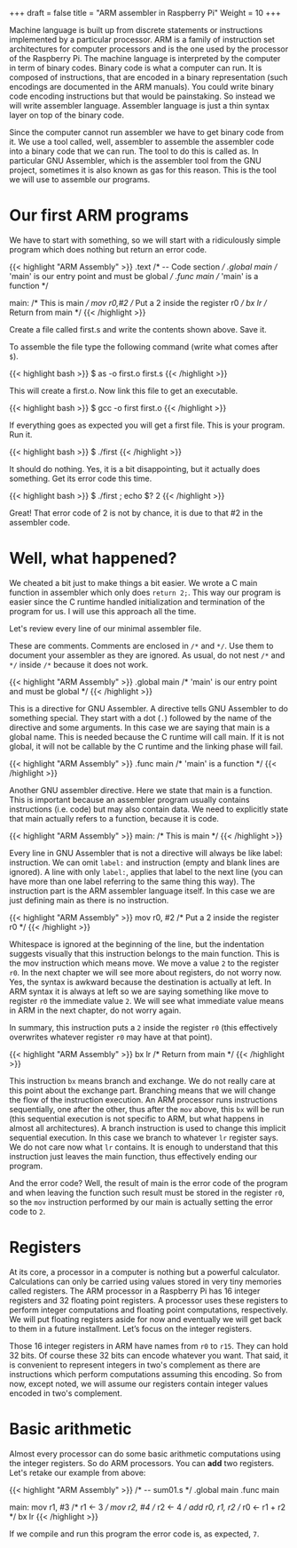 +++
draft = false
title = "ARM assembler in Raspberry Pi"
Weight = 10
+++

Machine language is built up from discrete statements or instructions implemented by a particular processor. ARM is a family of instruction set architectures for computer processors and is the one used by the processor of the Raspberry Pi. The machine language is interpreted by the computer in term of binary codes. Binary code is what a computer can run. It is composed of instructions, that are encoded in a binary representation (such encodings are documented in the ARM manuals). You could write binary code encoding instructions but that would be painstaking. So instead we will write assembler language. Assembler language is just a thin syntax layer on top of the binary code.

Since the computer cannot run assembler we have to get binary code from it. We use a tool called, well, assembler to assemble the assembler code into a binary code that we can run. The tool to do this is called as. In particular GNU Assembler, which is the assembler tool from the GNU project, sometimes it is also known as gas for this reason. This is the tool we will use to assemble our programs.

# Our first ARM programs
We have to start with something, so we will start with a ridiculously simple program which does nothing but return an error code.

{{< highlight "ARM Assembly" >}}
.text             /* -- Code section */
.global main      /* 'main' is our entry point and must be global */
.func main        /* 'main' is a function */

main:             /* This is main */
       mov r0,#2  /* Put a 2 inside the register r0 */
       bx lr      /* Return from main */
{{< /highlight >}}

Create a file called first.s and write the contents shown above. Save it.

To assemble the file type the following command (write what comes after `$`).

{{< highlight bash >}}
$ as -o first.o first.s
{{< /highlight >}}

This will create a first.o. Now link this file to get an executable.

{{< highlight bash >}}
$ gcc -o first first.o
{{< /highlight >}}

If everything goes as expected you will get a first file. This is your program. Run it.

{{< highlight bash >}}
$ ./first
{{< /highlight >}}

It should do nothing. Yes, it is a bit disappointing, but it actually does something. Get its error code this time.

{{< highlight bash >}}
$ ./first ; echo $?
2
{{< /highlight >}}

Great! That error code of 2 is not by chance, it is due to that #2 in the assembler code.

# Well, what happened?
We cheated a bit just to make things a bit easier. We wrote a C main function in assembler which only does `return 2;`. This way our program is easier since the C runtime handled initialization and termination of the program for us. I will use this approach all the time.

Let's review every line of our minimal assembler file.

These are comments. Comments are enclosed in `/*` and `*/`. Use them to document your assembler as they are ignored. As usual, do not nest `/*` and `*/` inside `/*` because it does not work.

{{< highlight "ARM Assembly" >}}
.global main /* 'main' is our entry point and must be global */
{{< /highlight >}}

This is a directive for GNU Assembler. A directive tells GNU Assembler to do something special. They start with a dot (`.`) followed by the name of the directive and some arguments. In this case we are saying that main is a global name. This is needed because the C runtime will call main. If it is not global, it will not be callable by the C runtime and the linking phase will fail.

{{< highlight "ARM Assembly" >}}
.func main   /* 'main' is a function */
{{< /highlight >}}

Another GNU assembler directive. Here we state that main is a function. This is important because an assembler program usually contains instructions (i.e. code) but may also contain data. We need to explicitly state that main actually refers to a function, because it is code.

{{< highlight "ARM Assembly" >}}
main:          /* This is main */
{{< /highlight >}}

Every line in GNU Assembler that is not a directive will always be like label: instruction. We can omit `label:` and instruction (empty and blank lines are ignored). A line with only `label:`, applies that label to the next line (you can have more than one label referring to the same thing this way). The instruction part is the ARM assembler language itself. In this case we are just defining main as there is no instruction.

{{< highlight "ARM Assembly" >}}
    mov r0, #2 /* Put a 2 inside the register r0 */
{{< /highlight >}}
    
Whitespace is ignored at the beginning of the line, but the indentation suggests visually that this instruction belongs to the main function.
This is the mov instruction which means move. We move a value `2` to the register `r0`. In the next chapter we will see more about registers, do not worry now. Yes, the syntax is awkward because the destination is actually at left. In ARM syntax it is always at left so we are saying something like move to register `r0` the immediate value `2`. We will see what immediate value means in ARM in the next chapter, do not worry again.

In summary, this instruction puts a `2` inside the register `r0` (this effectively overwrites whatever register `r0` may have at that point).

{{< highlight "ARM Assembly" >}}
    bx lr      /* Return from main */
{{< /highlight >}}
    
This instruction `bx` means branch and exchange. We do not really care at this point about the exchange part. Branching means that we will change the flow of the instruction execution. An ARM processor runs instructions sequentially, one after the other, thus after the `mov` above, this `bx` will be run (this sequential execution is not specific to ARM, but what happens in almost all architectures). A branch instruction is used to change this implicit sequential execution. In this case we branch to whatever `lr` register says. We do not care now what `lr` contains. It is enough to understand that this instruction just leaves the main function, thus effectively ending our program.

And the error code? Well, the result of main is the error code of the program and when leaving the function such result must be stored in the register `r0`, so the `mov` instruction performed by our main is actually setting the error code to `2`.

# Registers

At its core, a processor in a computer is nothing but a powerful calculator. Calculations can only be carried using values stored in very tiny memories called registers. The ARM processor in a Raspberry Pi has 16 integer registers and 32 floating point registers. A processor uses these registers to perform integer computations and floating point computations, respectively. We will put floating registers aside for now and eventually we will get back to them in a future installment. Let’s focus on the integer registers.

Those 16 integer registers in ARM have names from `r0` to `r15`. They can hold 32 bits. Of course these 32 bits can encode whatever you want. That said, it is convenient to represent integers in two's complement as there are instructions which perform computations assuming this encoding. So from now, except noted, we will assume our registers contain integer values encoded in two's complement.

# Basic arithmetic

Almost every processor can do some basic arithmetic computations using the integer registers. So do ARM processors.  You can **add** two registers. Let's retake our example from above:

{{< highlight "ARM Assembly" >}}
/* -- sum01.s */
.global main
.func main
 
main:
    mov r1, #3      /* r1 ← 3 */
    mov r2, #4      /* r2 ← 4 */
    add r0, r1, r2  /* r0 ← r1 + r2 */
    bx lr
{{< /highlight >}}

If we compile and run this program the error code is, as expected, `7`.
